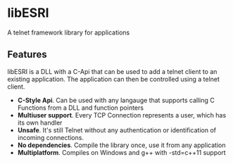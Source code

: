 # libESRI
A telnet framework library for applications

## Features
libESRI is a DLL with a C-Api that can be used to add a telnet client to an existing application.
The application can then be controlled using a telnet client.

- **C-Style Api**. Can be used with any langauge that supports calling C Functions from a DLL and function pointers
- **Multiuser support**. Every TCP Connection represents a user, which has its own handler
- **Unsafe**. It's still Telnet without any authentication or identification of incoming connections.
- **No dependencies**. Compile the library once, use it from any application
- **Multiplatform**. Compiles on Windows and g++ with -std=c++11 support
